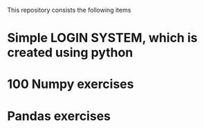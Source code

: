 This repository consists the following items
# Simple LOGIN SYSTEM, which is created using python 
# 100 Numpy exercises
#  Pandas exercises
